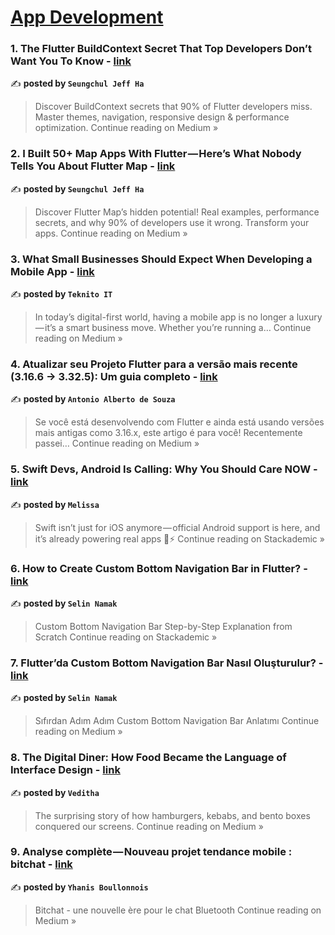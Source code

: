 
<h1><a href=https://medium.com/tag/mobile-app-development/recommended target="_blank" rel="noopener noreferrer">App Development</a></h1>
<h3>1. The Flutter BuildContext Secret That Top Developers Don’t Want You To Know - <a href="https://medium.com/@alaxhenry0121/the-flutter-buildcontext-secret-that-top-developers-dont-want-you-to-know-9b3ee9b25572?source=rss------mobile_app_development-5" target="_blank" rel="noopener noreferrer">link</a></h3>

✍️ **posted by `Seungchul Jeff Ha`**

<blockquote>Discover BuildContext secrets that 90% of Flutter developers miss. Master themes, navigation, responsive design & performance optimization.
Continue reading on Medium »</blockquote>

<h3>2. I Built 50+ Map Apps With Flutter — Here’s What Nobody Tells You About Flutter Map - <a href="https://medium.com/@alaxhenry0121/i-built-50-map-apps-with-flutter-heres-what-nobody-tells-you-about-flutter-map-0159d6639fc8?source=rss------mobile_app_development-5" target="_blank" rel="noopener noreferrer">link</a></h3>

✍️ **posted by `Seungchul Jeff Ha`**

<blockquote>Discover Flutter Map’s hidden potential! Real examples, performance secrets, and why 90% of developers use it wrong. Transform your apps.
Continue reading on Medium »</blockquote>

<h3>3. What Small Businesses Should Expect When Developing a Mobile App - <a href="https://medium.com/@teknitoit/what-small-businesses-should-expect-when-developing-a-mobile-app-5e7ca162f5c7?source=rss------mobile_app_development-5" target="_blank" rel="noopener noreferrer">link</a></h3>

✍️ **posted by `Teknito IT`**

<blockquote>In today’s digital-first world, having a mobile app is no longer a luxury — it’s a smart business move. Whether you’re running a…
Continue reading on Medium »</blockquote>

<h3>4. Atualizar seu Projeto Flutter para a versão mais recente (3.16.6 → 3.32.5): Um guia completo - <a href="https://medium.com/@antonioalbertodsb/atualizar-seu-projeto-flutter-para-a-vers%C3%A3o-mais-recente-3-16-6-3-32-5-um-guia-completo-178be7c879b7?source=rss------mobile_app_development-5" target="_blank" rel="noopener noreferrer">link</a></h3>

✍️ **posted by `Antonio Alberto de Souza`**

<blockquote>Se você está desenvolvendo com Flutter e ainda está usando versões mais antigas como 3.16.x, este artigo é para você! Recentemente passei…
Continue reading on Medium »</blockquote>

<h3>5.  Swift Devs, Android Is Calling: Why You Should Care NOW  - <a href="https://blog.stackademic.com/swift-devs-android-is-calling-why-you-should-care-now-41d8eaf72788?source=rss------mobile_app_development-5" target="_blank" rel="noopener noreferrer">link</a></h3>

✍️ **posted by `Melissa`**

<blockquote>Swift isn’t just for iOS anymore — official Android support is here, and it’s already powering real apps 📱⚡️
Continue reading on Stackademic »</blockquote>

<h3>6. How to Create Custom Bottom Navigation Bar in Flutter? - <a href="https://blog.stackademic.com/how-to-create-custom-bottom-navigation-bar-in-flutter-9e799dfd96e4?source=rss------mobile_app_development-5" target="_blank" rel="noopener noreferrer">link</a></h3>

✍️ **posted by `Selin Namak`**

<blockquote>Custom Bottom Navigation Bar Step-by-Step Explanation from Scratch
Continue reading on Stackademic »</blockquote>

<h3>7. Flutter’da Custom Bottom Navigation Bar Nasıl Oluşturulur? - <a href="https://medium.com/@selinnamak/flutterda-custom-bottom-navigation-bar-nas%C4%B1l-olu%C5%9Fturulur-fbe3a5a5a288?source=rss------mobile_app_development-5" target="_blank" rel="noopener noreferrer">link</a></h3>

✍️ **posted by `Selin Namak`**

<blockquote>Sıfırdan Adım Adım Custom Bottom Navigation Bar Anlatımı
Continue reading on Medium »</blockquote>

<h3>8. The Digital Diner: How Food Became the Language of Interface Design - <a href="https://medium.com/@veditha888/the-digital-diner-how-food-became-the-language-of-interface-design-72d2b2b5b746?source=rss------mobile_app_development-5" target="_blank" rel="noopener noreferrer">link</a></h3>

✍️ **posted by `Veditha`**

<blockquote>The surprising story of how hamburgers, kebabs, and bento boxes conquered our screens.
Continue reading on Medium »</blockquote>

<h3>9. Analyse complète — Nouveau projet tendance mobile : bitchat - <a href="https://medium.com/@yhanisboullonnois/analyse-compl%C3%A8te-nouveau-projet-tendance-mobile-bitchat-9f125847a40e?source=rss------mobile_app_development-5" target="_blank" rel="noopener noreferrer">link</a></h3>

✍️ **posted by `Yhanis Boullonnois`**

<blockquote>Bitchat - une nouvelle ère pour le chat Bluetooth
Continue reading on Medium »</blockquote>

